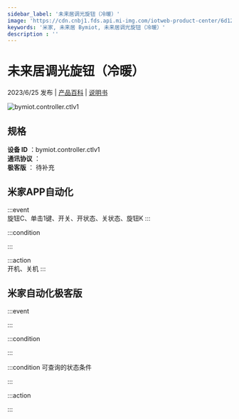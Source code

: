 ```yaml
---
sidebar_label: '未来居调光旋钮（冷暖）'
image: 'https://cdn.cnbj1.fds.api.mi-img.com/iotweb-product-center/6d128c572bc8e78c54f7c7243af9a0d6_1680862741330.png?GalaxyAccessKeyId=AKVGLQWBOVIRQ3XLEW&Expires=9223372036854775807&Signature=+j5b2DI9ZuOmix/gu7YgIupdbx0='
keywords: '米家, 未来居 Bymiot, 未来居调光旋钮（冷暖）'
description : ''
---
```

# 未来居调光旋钮（冷暖）

2023/6/25 发布 | [产品百科](https://home.mi.com/webapp/content/baike/product/index.html?model=bymiot.controller.ctlv1/) | [说明书](https://home.mi.com/views/introduction.html?model=bymiot.controller.ctlv1&region=cn)

![bymiot.controller.ctlv1](https://cdn.cnbj1.fds.api.mi-img.com/iotweb-product-center/6d128c572bc8e78c54f7c7243af9a0d6_1680862741330.png?GalaxyAccessKeyId=AKVGLQWBOVIRQ3XLEW&Expires=9223372036854775807&Signature=+j5b2DI9ZuOmix/gu7YgIupdbx0=)

## 规格  
> 
**设备 ID** ：bymiot.controller.ctlv1  
**通讯协议** ：  
**极客版**  ： 待补充 


## 米家APP自动化  

:::event  
旋钮C、单击1键、开关、开状态、关状态、旋钮K
:::

:::condition  

:::

:::action   
开机、关机
:::

## 米家自动化极客版  

:::event  

:::

:::condition  

:::

:::condition 可查询的状态条件  

:::

:::action  

:::

        
